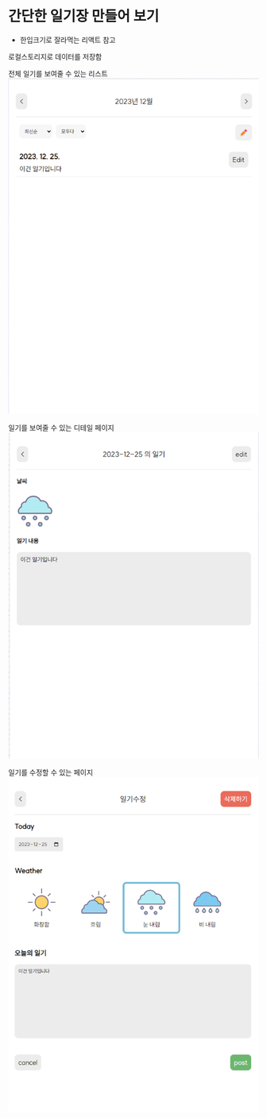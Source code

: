 # 간단한 일기장 만들어 보기
- 한입크기로 잘라먹는 리액트 참고

로컬스토리지로 데이터를 저장함


전체 일기를 보여줄 수 있는 리스트
![Alt text](image.png)

일기를 보여줄 수 있는 디테일 페이지
![Alt text](image-1.png)

일기를 수정할 수 있는 페이지
![Alt text](image-2.png)